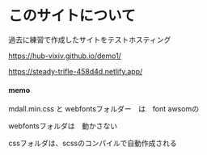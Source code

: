 # このサイトについて
過去に練習で作成したサイトをテストホスティング

 https://hub-vixiv.github.io/demo1/

https://steady-trifle-458d4d.netlify.app/

#### memo
mdall.min.css と webfontsフォルダー　は　font awsomの

webfontsフォルダは　動かさない

cssフォルダは、scssのコンパイルで自動作成される
